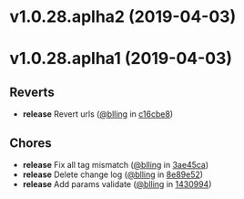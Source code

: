 
v1.0.28.aplha2 (2019-04-03)
===========================



v1.0.28.aplha1 (2019-04-03)
===========================


## Reverts
* **release** Revert urls ([@blling](https://github.com/blling) in [c16cbe8](https://github.com/dxee/git-release/commit/c16cbe8))

## Chores
* **release** Fix all tag mismatch ([@blling](https://github.com/blling) in [3ae45ca](https://github.com/dxee/git-release/commit/3ae45ca))
* **release** Delete change log ([@blling](https://github.com/blling) in [8e89e52](https://github.com/dxee/git-release/commit/8e89e52))
* **release** Add params validate ([@blling](https://github.com/blling) in [1430994](https://github.com/dxee/git-release/commit/1430994))
